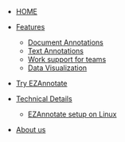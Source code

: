 * [HOME](/)

* [Features](how-it-works/index)
  * [Document Annotations](how-it-works/tasks)
  * [Text Annotations](how-it-works/txt-annotation)
  * [Work support for teams](how-it-works/multi-user-support)
  * [Data Visualization](how-it-works/data-vis)
  <!-- * [Architecture](how-it-works/architecture) -->

* [Try EZAnnotate](https://ezannotate.ai4bharat.org)

<!-- * [Technical Details](code/index)
  * [Developing](code/developing)
  * [Building on Linux](Building_on_Linux)
  * [Hosting](code/hosting) -->
  

* [Technical Details]()
  * [EZAnnotate setup on Linux](Building_on_Linux)

* [About us](about)
